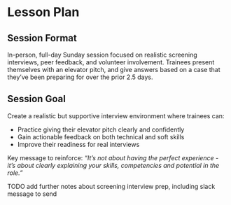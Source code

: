 # Lesson Plan

## Session Format

In-person, full-day Sunday session focused on realistic screening interviews, peer feedback, and volunteer involvement. Trainees present themselves with an elevator pitch, and give answers based on a case that they’ve been preparing for over the prior 2.5 days.

## Session Goal

Create a realistic but supportive interview environment where trainees can:

- Practice giving their elevator pitch clearly and confidently
- Gain actionable feedback on both technical and soft skills
- Improve their readiness for real interviews

Key message to reinforce: _“It’s not about having the perfect experience - it’s about clearly explaining your skills, competencies and potential in the role.”_

TODO add further notes about screening interview prep, including slack message to send
